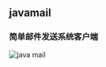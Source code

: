 

## javamail
### 简单邮件发送系统客户端 

![java mail][1]


  [1]: http://oevwfwaro.bkt.clouddn.com/java%20mail.png
